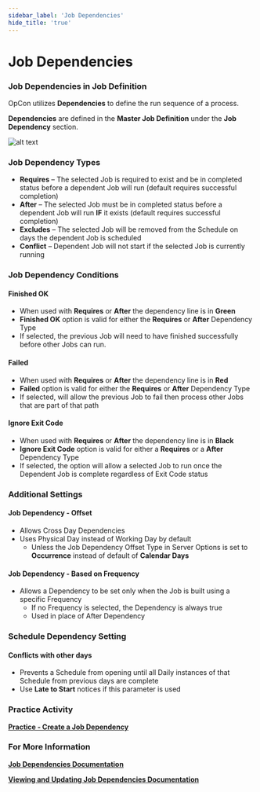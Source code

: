 ```yaml
---
sidebar_label: 'Job Dependencies'
hide_title: 'true'
---
```


# Job Dependencies

### Job Dependencies in Job Definition

OpCon utilizes **Dependencies** to define the run sequence of a process.

**Dependencies** are defined in the **Master Job Definition** under the **Job Dependency** section.

![alt text](../static/img/Job_Dependency_Screen_1-7dd2f1fc0b76b1ac30989b2528c5b0e3.png)

### Job Dependency Types

* **Requires** – The selected Job is required to exist and be in completed status before a dependent Job will run (default requires successful completion)
* **After** – The selected Job must be in completed status before a dependent Job will run **IF** it exists (default requires successful completion)
* **Excludes** – The selected Job will be removed from the Schedule on days the dependent Job is scheduled
* **Conflict** – Dependent Job will not start if the selected Job is currently running

### Job Dependency Conditions

#### Finished OK

* When used with **Requires** or **After** the dependency line is in **Green**
* **Finished OK** option is valid for either the **Requires** or **After** Dependency Type
* If selected, the previous Job will need to have finished successfully before other Jobs can run.

#### Failed

* When used with **Requires** or **After** the dependency line is in **Red**
* **Failed** option is valid for either the **Requires** or **After** Dependency Type
* If selected, will allow the previous Job to fail then process other Jobs that are part of that path

#### Ignore Exit Code

* When used with **Requires** or **After** the dependency line is in **Black**
* **Ignore Exit Code** option is valid for either a **Requires** or a **After** Dependency Type
* If selected, the option will allow a selected Job to run once the Dependent Job is complete regardless of Exit Code status

### Additional Settings

#### Job Dependency - **Offset**

* Allows Cross Day Dependencies
* Uses Physical Day instead of Working Day by default
  * Unless the Job Dependency Offset Type in Server Options is set to **Occurrence** instead of default of **Calendar Days**

#### Job Dependency - **Based on Frequency**

* Allows a Dependency to be set only when the Job is built using a specific Frequency 
  * If no Frequency is selected, the Dependency is always true
  * Used in place of After Dependency

### Schedule Dependency Setting

#### Conflicts with other days

* Prevents a Schedule from opening until all Daily instances of that Schedule from previous days are complete
* Use **Late to Start** notices if this parameter is used

### Practice Activity

**<a href="practice-create-a-job-dependency" target="_blank">Practice - Create a Job Dependency</a>**

### For More Information

**[Job Dependencies Documentation](https://help.smatechnologies.com/opcon/core/job-components/job-dependencies)**

**[Viewing and Updating Job Dependencies Documentation](https://help.smatechnologies.com/opcon/core/Files/UI/Solution-Manager/Library/MasterJobs/Viewing-And-Updating-Master-Jobs/Viewing-And-Updating-Job-Dependencies)**

